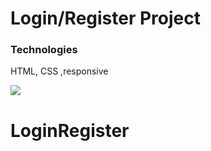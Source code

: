 <h1>Login/Register Project</h1>

<h3>Technologies</h3>

<p>HTML, CSS ,responsive </p>

![](project.gif)




# LoginRegister
